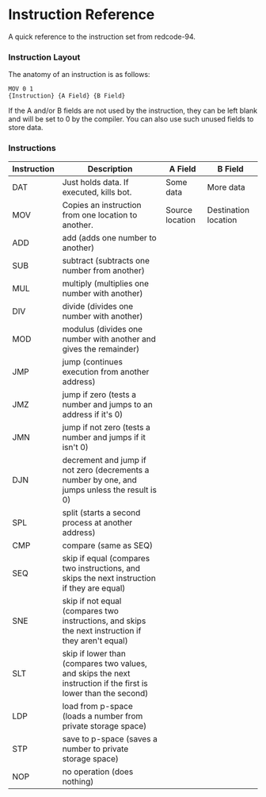 Instruction Reference
=====================

A quick reference to the instruction set from redcode-94.

### Instruction Layout

The anatomy of an instruction is as follows:

    MOV 0 1
    {Instruction} {A Field} {B Field}
    
If the A and/or B fields are not used by the instruction, they can be left blank and will be set to 0 by the compiler.  You can also use such unused fields to store data.

### Instructions

| Instruction | Description | A Field | B Field |
|-------------|-------------|---------|---------|
| DAT | Just holds data.  If executed, kills bot. | Some data | More data |
| MOV | Copies an instruction from one location to another. | Source location | Destination location |
| ADD | add (adds one number to another) |  |  |
| SUB | subtract (subtracts one number from another) |  |  |
| MUL | multiply (multiplies one number with another) |  |  |
| DIV | divide (divides one number with another) |  |  |
| MOD | modulus (divides one number with another and gives the remainder) |  |  |
| JMP | jump (continues execution from another address) |  |  |
| JMZ | jump if zero (tests a number and jumps to an address if it's 0) |  |  |
| JMN | jump if not zero (tests a number and jumps if it isn't 0) |  |  |
| DJN | decrement and jump if not zero (decrements a number by one, and jumps unless the result is 0) |  |  |
| SPL | split (starts a second process at another address) |  |  |
| CMP | compare (same as SEQ) |  |  |
| SEQ | skip if equal (compares two instructions, and skips the next instruction if they are equal) |  |  |
| SNE | skip if not equal (compares two instructions, and skips the next instruction if they aren't equal) |  |  |
| SLT | skip if lower than (compares two values, and skips the next instruction if the first is lower than the second) |  |  |
| LDP | load from p-space (loads a number from private storage space) |  |  |
| STP | save to p-space (saves a number to private storage space) |  |  |
| NOP | no operation (does nothing) |  |  |
